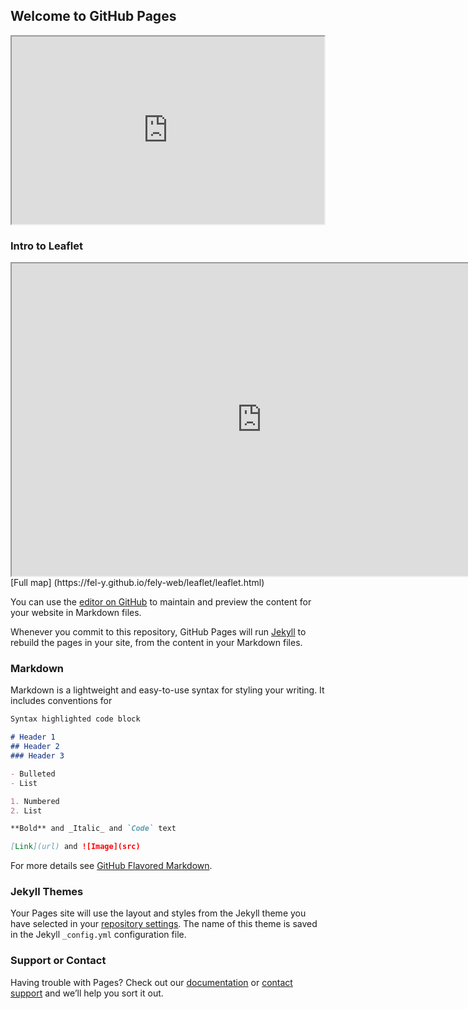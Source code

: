 ## Welcome to GitHub Pages
<iframe src="https://fel-y.github.io/fely-web/test-sketch.html" height="300" width="500"></iframe>

### Intro to Leaflet
<iframe src="https://fel-y.github.io/fely-web/leaflet/leaflet.html" height="500" width="800"></iframe>
[Full map] (https://fel-y.github.io/fely-web/leaflet/leaflet.html)

You can use the [editor on GitHub](https://github.com/fel-y/fely-web/edit/main/README.md) to maintain and preview the content for your website in Markdown files.

Whenever you commit to this repository, GitHub Pages will run [Jekyll](https://jekyllrb.com/) to rebuild the pages in your site, from the content in your Markdown files.

### Markdown

Markdown is a lightweight and easy-to-use syntax for styling your writing. It includes conventions for

```markdown
Syntax highlighted code block

# Header 1
## Header 2
### Header 3

- Bulleted
- List

1. Numbered
2. List

**Bold** and _Italic_ and `Code` text

[Link](url) and ![Image](src)
```

For more details see [GitHub Flavored Markdown](https://guides.github.com/features/mastering-markdown/).

### Jekyll Themes

Your Pages site will use the layout and styles from the Jekyll theme you have selected in your [repository settings](https://github.com/fel-y/fely-web/settings). The name of this theme is saved in the Jekyll `_config.yml` configuration file.

### Support or Contact

Having trouble with Pages? Check out our [documentation](https://docs.github.com/categories/github-pages-basics/) or [contact support](https://support.github.com/contact) and we’ll help you sort it out.
